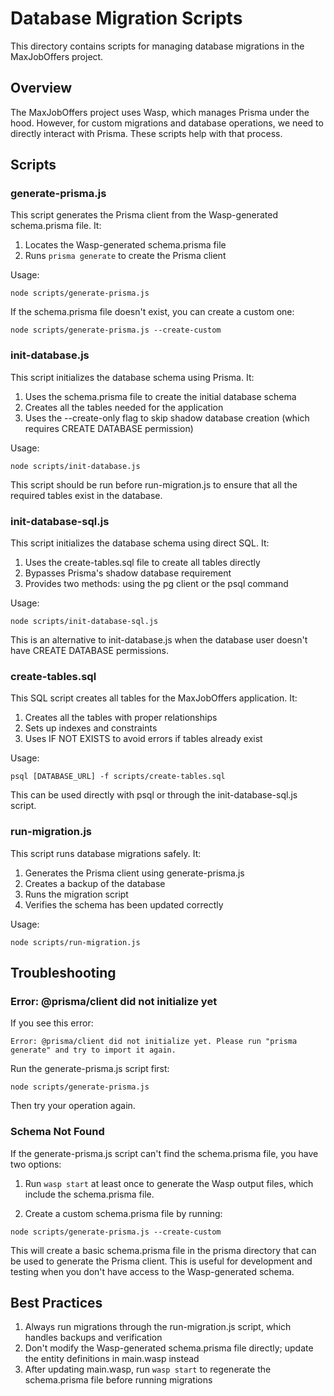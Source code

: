 # Database Migration Scripts

This directory contains scripts for managing database migrations in the MaxJobOffers project.

## Overview

The MaxJobOffers project uses Wasp, which manages Prisma under the hood. However, for custom migrations and database operations, we need to directly interact with Prisma. These scripts help with that process.

## Scripts

### generate-prisma.js

This script generates the Prisma client from the Wasp-generated schema.prisma file. It:

1. Locates the Wasp-generated schema.prisma file
2. Runs `prisma generate` to create the Prisma client

Usage:
```
node scripts/generate-prisma.js
```

If the schema.prisma file doesn't exist, you can create a custom one:
```
node scripts/generate-prisma.js --create-custom
```

### init-database.js

This script initializes the database schema using Prisma. It:

1. Uses the schema.prisma file to create the initial database schema
2. Creates all the tables needed for the application
3. Uses the --create-only flag to skip shadow database creation (which requires CREATE DATABASE permission)

Usage:
```
node scripts/init-database.js
```

This script should be run before run-migration.js to ensure that all the required tables exist in the database.

### init-database-sql.js

This script initializes the database schema using direct SQL. It:

1. Uses the create-tables.sql file to create all tables directly
2. Bypasses Prisma's shadow database requirement
3. Provides two methods: using the pg client or the psql command

Usage:
```
node scripts/init-database-sql.js
```

This is an alternative to init-database.js when the database user doesn't have CREATE DATABASE permissions.

### create-tables.sql

This SQL script creates all tables for the MaxJobOffers application. It:

1. Creates all the tables with proper relationships
2. Sets up indexes and constraints
3. Uses IF NOT EXISTS to avoid errors if tables already exist

Usage:
```
psql [DATABASE_URL] -f scripts/create-tables.sql
```

This can be used directly with psql or through the init-database-sql.js script.

### run-migration.js

This script runs database migrations safely. It:

1. Generates the Prisma client using generate-prisma.js
2. Creates a backup of the database
3. Runs the migration script
4. Verifies the schema has been updated correctly

Usage:
```
node scripts/run-migration.js
```

## Troubleshooting

### Error: @prisma/client did not initialize yet

If you see this error:
```
Error: @prisma/client did not initialize yet. Please run "prisma generate" and try to import it again.
```

Run the generate-prisma.js script first:
```
node scripts/generate-prisma.js
```

Then try your operation again.

### Schema Not Found

If the generate-prisma.js script can't find the schema.prisma file, you have two options:

1. Run `wasp start` at least once to generate the Wasp output files, which include the schema.prisma file.

2. Create a custom schema.prisma file by running:
```
node scripts/generate-prisma.js --create-custom
```

This will create a basic schema.prisma file in the prisma directory that can be used to generate the Prisma client. This is useful for development and testing when you don't have access to the Wasp-generated schema.

## Best Practices

1. Always run migrations through the run-migration.js script, which handles backups and verification
2. Don't modify the Wasp-generated schema.prisma file directly; update the entity definitions in main.wasp instead
3. After updating main.wasp, run `wasp start` to regenerate the schema.prisma file before running migrations
